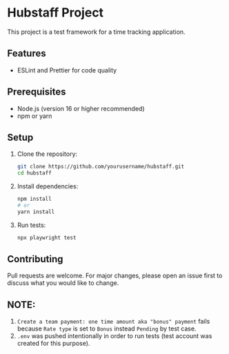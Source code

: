 # Hubstaff Project

This project is a test framework for a time tracking application.

## Features

- ESLint and Prettier for code quality

## Prerequisites

- Node.js (version 16 or higher recommended)
- npm or yarn

## Setup

1. Clone the repository:
   ```bash
   git clone https://github.com/yourusername/hubstaff.git
   cd hubstaff
   ```

2. Install dependencies:
   ```bash
   npm install
   # or
   yarn install
   ```

3. Run tests:
   ```bash
   npx playwright test
   ```

## Contributing

Pull requests are welcome. For major changes, please open an issue first to discuss what you would like to change.

## NOTE:

1. `Create a team payment: one time amount aka "bonus" payment` fails because `Rate type` is set to `Bonus` instead
   `Pending` by test case.
2. `.env` was pushed intentionally in order to run tests (test account was created for this purpose).


